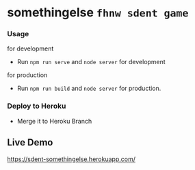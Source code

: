 

# somethingelse `fhnw sdent game`


### Usage


for development
- Run `npm run serve` and `node server` for development


for production
- Run `npm run build` and `node server` for production.




### Deploy to Heroku

- Merge it to Heroku Branch

## Live Demo
https://sdent-somethingelse.herokuapp.com/
